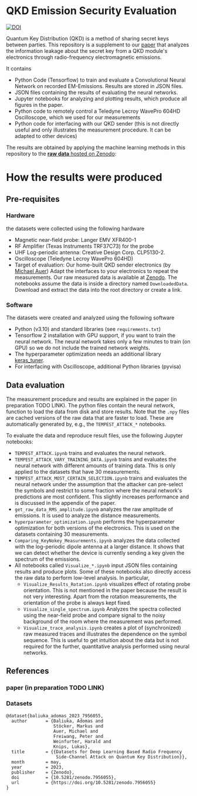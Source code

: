 # QKD Emission Security Evaluation
[![DOI](https://zenodo.org/badge/DOI/10.5281/zenodo.7965629.svg)](https://doi.org/10.5281/zenodo.7965629)

Quantum Key Distribution (QKD) is a method of sharing secret keys between parties.
This repository is a supplement to our [paper](https://link.aps.org/doi/10.1103/PhysRevApplied.20.054040) that analyzes the information leakage about the secret key from a QKD module's electronics through radio-frequency electromagnetic emissions.

It contains
- Python Code (Tensorflow) to train and evaluate a Convolutional Neural Network on recorded EM-Emissions. Results are stored in JSON files.
- JSON files containing the results of evaluating the neural networks.
- Jupyter notebooks for analyzing and plotting results, which produce all figures in the paper.
- Python code to remotely control a Teledyne Lecroy WavePro 604HD Oscilloscope, which we used for our measurements
- Python code for interfacing with our QKD sender (this is not directly useful and only illustrates the measurement procedure. It can be adapted to other devices)

The results are obtained by applying the machine learning methods in this repository to the [**raw data** hosted on Zenodo](https://doi.org/10.5281/zenodo.7956055):


# How the results were produced

## Pre-requisites

### Hardware

the datasets were collected using the following hardware

- Magnetic near-field probe: Langer EMV XFR400-1
- RF Amplifier (Texas Instruments TRF37C73) for the probe
- UHF Log-periodic antenna: Creative Design Corp. CLP5130-2.
- Oscilloscope (Teledyne Lecroy WavePro 604HD)
- Target of evaluation: Our home-built QKD sender electronics (by [Michael Auer](https://opg.optica.org/abstract.cfm?URI=EQEC-2021-eb_p_3))
    Adapt the interfaces to your electronics to repeat the measurements.
    Our raw measured data is available at [Zenodo](https://doi.org/10.5281/zenodo.7956055). The notebooks assume the data is inside a directory named `DownloadedData`. Download and extract the data into the root directory or create a link.

### Software

The datasets were created and analyzed using the following software

- Python (v3.10) and standard libraries (see `requirements.txt`)
- Tensorflow 2 installation with GPU support, if you want to train the neural network.
    The neural network takes only a few minutes to train (on GPU) so we do not include the trained network weights.
- The hyperparameter optimization needs an additional library [keras_tuner](https://www.tensorflow.org/tutorials/keras/keras_tuner).
- For interfacing with Oscilloscope, additional Python libraries (pyvisa)


## Data evaluation

The measurement procedure and results are explained in the paper (in preparation TODO LINK).
The python files contain the neural network, function to load the data from disk and store results. Note that the `.npy` files are cached versions of the raw data that are faster to load. These are automatically generated by, e.g., the `TEMPEST_ATTACK_*` notebooks. 

To evaluate the data and reproduce result files, use the following Jupyter notebooks:

- `TEMPEST_ATTACK.ipynb` trains and evaluates the neural network.
- `TEMPEST_ATTACK_VARY_TRAINING_DATA.ipynb` trains and evaluates the neural network with different amounts of training data. This is only applied to the datasets that have 30 measurements.
- `TEMPEST_ATTACK_MOST_CERTAIN_SELECTION.ipynb` trains and evaluates the neural network under the assumption that the attacker can pre-select the symbols and restrict to some fraction where the neural network's predictions are most confident. This slightly increases performance and is discussed in the appendix of the paper.
- `get_raw_data_RMS_amplitude.ipynb` analyzes the raw amplitude of emissions. It is used to analyze the distance measurements.
- `hyperparameter_optimization.ipynb` performs the hyperparameter optimization for both versions of the electronics. This is used on the datasets containing 30 measurements.
- `Comparing_KeyNokey_Measurements.ipynb` analyzes the data collected with the log-periodic dipole antenna at a larger distance. It shows that we can detect whether the device is currently sending a key given the spectrum of the emissions.
- All notebooks called `Visualize_*.ipynb` input JSON files containing results and produce plots. Some of these notebooks also directly access the raw data to perform low-level analysis. In particular,
  - `Visualize_Results_Rotation.ipynb` visualizes effect of rotating probe orientation. This is not mentioned in the paper because the result is not very interesting. Apart from the rotation measurements, the orientation of the probe is always kept fixed.
  - `Visualize_single_spectrum.ipynb` Analyzes the spectra collected using the near-field probe and compare signal to the noisy background of the room where the measurement was performed.
  - `Visualize_trace_analysis.ipynb` creates a plot of (synchronized) raw measured traces and illustrates the dependence on the symbol sequence. This is useful to get intuition about the data but is not required for the further, quantitative analysis performed using neural networks.


## References
### paper (in preparation TODO LINK)

### Datasets

    @dataset{baliuka_adomas_2023_7956055,
      author       = {Baliuka, Adomas and
                      Stöcker, Markus and
                      Auer, Michael and
                      Freiwang, Peter and
                      Weinfurter, Harald and
                      Knips, Lukas},
      title        = {{Datasets for Deep Learning Based Radio Frequency 
                       Side-Channel Attack on Quantum Key Distribution}},
      month        = may,
      year         = 2023,
      publisher    = {Zenodo},
      doi          = {10.5281/zenodo.7956055},
      url          = {https://doi.org/10.5281/zenodo.7956055}
    }
